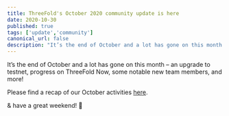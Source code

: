 ```yaml
---
title: ThreeFold's October 2020 community update is here
date: 2020-10-30
published: true
tags: ['update','community']
canonical_url: false
description: "It’s the end of October and a lot has gone on this month – an upgrade to testnet, progress on ThreeFold Now, some notable new team members, and more! Find the link to the full update within!"
---
```


It’s the end of October and a lot has gone on this month – an upgrade to testnet, progress on ThreeFold Now, some notable new team members, and more!

Please find a recap of our October activities [here](https://wiki.threefold.io/#/threefold_update_oct2020).

& have a great weekend! 🎃
